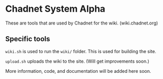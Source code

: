 # Chadnet System Alpha

These are tools that are used by Chadnet for the wiki. (wiki.chadnet.org)

## Specific tools

`wiki.sh` is used to run the `wiki/` folder. This is used for building the
site.

`upload.sh` uploads the wiki to the site. (Will get improvements soon.)

More information, code, and documentation will be added here soon.
